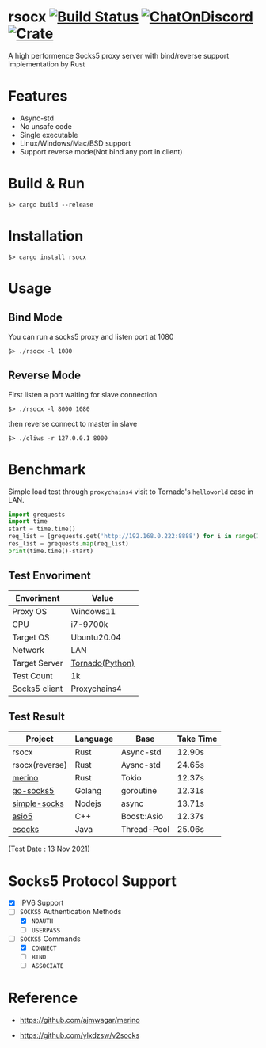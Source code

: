 # rsocx [![Build Status](https://app.travis-ci.com/b23r0/rsocx.svg?branch=main)](https://app.travis-ci.com/b23r0/rsocx) [![ChatOnDiscord](https://img.shields.io/badge/chat-on%20discord-blue)](https://discord.gg/ZKtYMvDFN4) [![Crate](https://img.shields.io/crates/v/rsocx)](https://crates.io/crates/rsocx)
A high performence Socks5 proxy server with bind/reverse support implementation by Rust 

# Features

* Async-std
* No unsafe code
* Single executable
* Linux/Windows/Mac/BSD support
* Support reverse mode(Not bind any port in client)

# Build & Run

`$> cargo build --release`

# Installation

`$> cargo install rsocx`

# Usage

## Bind Mode

You can run a socks5 proxy and listen port at 1080

`$> ./rsocx -l 1080`

## Reverse Mode

First listen a port waiting for slave connection

`$> ./rsocx -l 8000 1080`

then reverse connect to master in slave

`$> ./cliws -r 127.0.0.1 8000`

# Benchmark

Simple load test through `proxychains4` visit to Tornado's `helloworld` case in LAN.


```python
import grequests
import time
start = time.time()
req_list = [grequests.get('http://192.168.0.222:8888') for i in range(1000)]
res_list = grequests.map(req_list)
print(time.time()-start)
```

## Test Envoriment

| Envoriment    | Value           |
|-------------- |-----------      |
| Proxy OS      | Windows11       |
| CPU           | i7-9700k        |
| Target OS     | Ubuntu20.04     |
| Network       | LAN             |
| Target Server | [Tornado(Python)](https://github.com/tornadoweb/tornado/blob/master/demos/helloworld/helloworld.py) |
| Test Count    | 1k              |
| Socks5 client | Proxychains4    |

## Test Result

| Project        | Language | Base        | Take Time |
|----------------|----------|-------------|-----------|
| rsocx          | Rust     | Async-std   | 12.90s    |
| rsocx(reverse) | Rust     | Aysnc-std   | 24.65s    |
| [merino](https://github.com/ajmwagar/merino)         | Rust     | Tokio       | 12.37s    |
| [go-socks5](https://github.com/armon/go-socks5)      | Golang   | goroutine   | 12.31s    |
| [simple-socks](https://github.com/brozeph/simple-socks)   | Nodejs   | async       | 13.71s     |
| [asio5](https://github.com/liuaifu/asio5)          | C++      | Boost::Asio | 12.37s    |
| [esocks](https://github.com/fengyouchao/esocks)          | Java      | Thread-Pool | 25.06s    |

(Test Date : 13 Nov 2021)

# Socks5 Protocol Support

- [x] IPV6 Support
- [ ] `SOCKS5` Authentication Methods
  - [x] `NOAUTH` 
  - [ ] `USERPASS`
- [ ] `SOCKS5` Commands
  - [x] `CONNECT`
  - [ ] `BIND`
  - [ ] `ASSOCIATE` 

# Reference

* https://github.com/ajmwagar/merino

* https://github.com/ylxdzsw/v2socks
